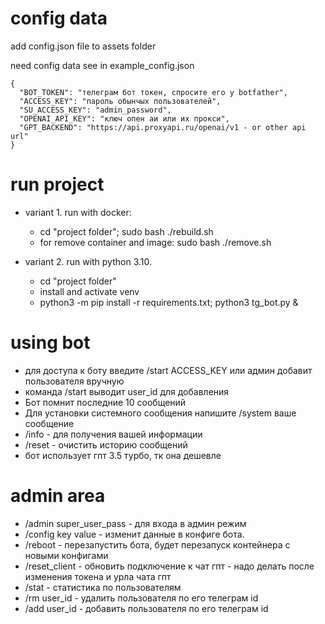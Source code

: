 # config data

add config.json file to assets folder

need config data see in example_config.json
```
{
  "BOT_TOKEN": "телеграм бот токен, спросите его у botfather",
  "ACCESS_KEY": "пароль обынчых пользователей",
  "SU_ACCESS_KEY": "admin_password",
  "OPENAI_API_KEY": "ключ опен аи или их прокси",
  "GPT_BACKEND": "https://api.proxyapi.ru/openai/v1 - or other api url"
}
```


# run project

* variant 1. run with docker: 
  * cd "project folder"; sudo bash ./rebuild.sh
  * for remove container and image: sudo bash ./remove.sh


* variant 2. run with python 3.10. 
  * cd "project folder"
  * install and activate venv
  * python3 -m pip install -r requirements.txt; python3 tg_bot.py &


# using bot

* для доступа к боту введите /start ACCESS_KEY или админ добавит пользователя вручную
* команда /start выводит user_id для добавления 
* Бот помнит последние 10 сообщений
* Для установки системного сообщения напишите /system ваше сообщение
* /info - для получения вашей информации
* /reset - очистить историю сообщений
* бот использует гпт 3.5 турбо, тк она дешевле

# admin area

* /admin super_user_pass - для входа в админ режим
* /config key value - изменит данные в конфиге бота.
* /reboot - перезапустить бота, будет перезапуск контейнера с новыми конфигами
* /reset_client - обновить подключение к чат гпт - надо делать после изменения токена и урла чата гпт
* /stat - статистика по пользователям
* /rm user_id - удалить пользователя по его телеграм id
* /add user_id - добавить пользователя по его телеграм id
